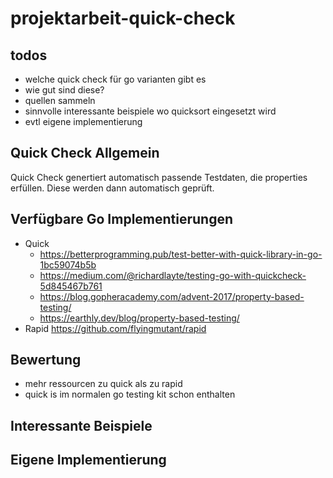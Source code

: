 # projektarbeit-quick-check
## todos
- welche quick check für go varianten gibt es
- wie gut sind diese?
- quellen sammeln
- sinnvolle interessante beispiele wo quicksort eingesetzt wird
- evtl eigene implementierung

## Quick Check Allgemein
Quick Check genertiert automatisch passende Testdaten, die properties erfüllen.
Diese werden dann automatisch geprüft.

## Verfügbare Go Implementierungen
- Quick
  - https://betterprogramming.pub/test-better-with-quick-library-in-go-1bc59074b5b
  - https://medium.com/@richardlayte/testing-go-with-quickcheck-5d845467b761
  - https://blog.gopheracademy.com/advent-2017/property-based-testing/
  - https://earthly.dev/blog/property-based-testing/
- Rapid https://github.com/flyingmutant/rapid

## Bewertung
- mehr ressourcen zu quick als zu rapid
- quick is im normalen go testing kit schon enthalten

## Interessante Beispiele

## Eigene Implementierung